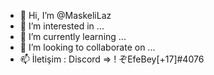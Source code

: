 - 👋 Hi, I’m @MaskeliLaz
- 👀 I’m interested in ...
- 🌱 I’m currently learning ...
- 💞️ I’m looking to collaborate on ...
- 📫 İletişim : Discord => ! ぞEfeBey[+17]#4076

<!---
MaskeliLaz/MaskeliLaz is a ✨ special ✨ repository because its `README.md` (this file) appears on your GitHub profile.
You can click the Preview link to take a look at your changes.
--->
